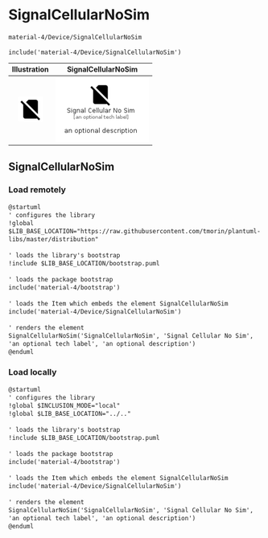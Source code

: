# SignalCellularNoSim


```text
material-4/Device/SignalCellularNoSim
```

```text
include('material-4/Device/SignalCellularNoSim')
```



| Illustration | SignalCellularNoSim |
| :---: | :---: |
| ![illustration for Illustration](../../material-4/Device/SignalCellularNoSim.png) | ![illustration for SignalCellularNoSim](../../material-4/Device/SignalCellularNoSim.Local.png) |




## SignalCellularNoSim

### Load remotely
```plantuml
@startuml
' configures the library
!global $LIB_BASE_LOCATION="https://raw.githubusercontent.com/tmorin/plantuml-libs/master/distribution"

' loads the library's bootstrap
!include $LIB_BASE_LOCATION/bootstrap.puml

' loads the package bootstrap
include('material-4/bootstrap')

' loads the Item which embeds the element SignalCellularNoSim
include('material-4/Device/SignalCellularNoSim')

' renders the element
SignalCellularNoSim('SignalCellularNoSim', 'Signal Cellular No Sim', 'an optional tech label', 'an optional description')
@enduml
```

### Load locally
```plantuml
@startuml
' configures the library
!global $INCLUSION_MODE="local"
!global $LIB_BASE_LOCATION="../.."

' loads the library's bootstrap
!include $LIB_BASE_LOCATION/bootstrap.puml

' loads the package bootstrap
include('material-4/bootstrap')

' loads the Item which embeds the element SignalCellularNoSim
include('material-4/Device/SignalCellularNoSim')

' renders the element
SignalCellularNoSim('SignalCellularNoSim', 'Signal Cellular No Sim', 'an optional tech label', 'an optional description')
@enduml
```

